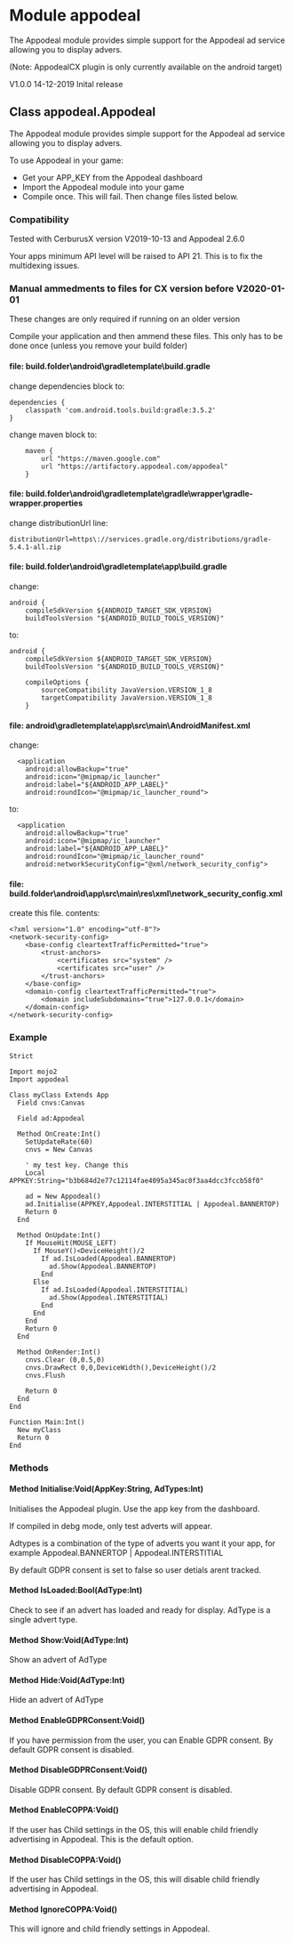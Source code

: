 
# Module appodeal

The Appodeal module provides simple support for the Appodeal ad service allowing you to display advers.

(Note: AppodealCX plugin is only currently available on the android target)

V1.0.0 14-12-2019
Inital release

## Class appodeal.Appodeal

The Appodeal module provides simple support for the Appodeal ad service allowing you to display advers.

To use Appodeal in your game:

+ Get your APP_KEY from the Appodeal dashboard
+ Import the Appodeal module into your game
+ Compile once. This will fail. Then change files listed below.

### Compatibility
Tested with CerburusX version V2019-10-13 and Appodeal 2.6.0

Your apps minimum API level will be raised to API 21. This is to fix the multidexing issues.

### Manual ammedments to files for CX version before V2020-01-01

These changes are only required if running on an older version

Compile your application and then ammend these files. This only has to be done once (unless you remove your build folder)

#### file: build.folder\android\gradletemplate\build.gradle

change dependencies block to:

    dependencies {
        classpath 'com.android.tools.build:gradle:3.5.2'
    }
    
change maven block to:

        maven {
            url "https://maven.google.com"
            url "https://artifactory.appodeal.com/appodeal"
        }

#### file: build.folder\android\gradletemplate\gradle\wrapper\gradle-wrapper.properties

change distributionUrl line:

    distributionUrl=https\://services.gradle.org/distributions/gradle-5.4.1-all.zip

#### file: build.folder\android\gradletemplate\app\build.gradle

change:

    android {
        compileSdkVersion ${ANDROID_TARGET_SDK_VERSION}
        buildToolsVersion "${ANDROID_BUILD_TOOLS_VERSION}"

to:

    android {
        compileSdkVersion ${ANDROID_TARGET_SDK_VERSION}
        buildToolsVersion "${ANDROID_BUILD_TOOLS_VERSION}"
    
        compileOptions {
            sourceCompatibility JavaVersion.VERSION_1_8
            targetCompatibility JavaVersion.VERSION_1_8
        }

#### file: android\gradletemplate\app\src\main\AndroidManifest.xml

change:

      <application
        android:allowBackup="true"
        android:icon="@mipmap/ic_launcher"
        android:label="${ANDROID_APP_LABEL}"
        android:roundIcon="@mipmap/ic_launcher_round">

to:

      <application
        android:allowBackup="true"
        android:icon="@mipmap/ic_launcher"
        android:label="${ANDROID_APP_LABEL}"
        android:roundIcon="@mipmap/ic_launcher_round"
        android:networkSecurityConfig="@xml/network_security_config">

#### file: build.folder\android\app\src\main\res\xml\network_security_config.xml

create this file. contents:

    <?xml version="1.0" encoding="utf-8"?>
    <network-security-config>
        <base-config cleartextTrafficPermitted="true">
            <trust-anchors>
                <certificates src="system" />
                <certificates src="user" />
            </trust-anchors>
        </base-config>
        <domain-config cleartextTrafficPermitted="true">
            <domain includeSubdomains="true">127.0.0.1</domain>
        </domain-config>
    </network-security-config>

### Example
    Strict

    Import mojo2
    Import appodeal

    Class myClass Extends App
      Field cnvs:Canvas
      
      Field ad:Appodeal
      
      Method OnCreate:Int()
        SetUpdateRate(60)        
        cnvs = New Canvas
        
        ' my test key. Change this
        Local APPKEY:String="b3b684d2e77c12114fae4095a345ac0f3aa4dcc3fccb58f0"
        
        ad = New Appodeal()
        ad.Initialise(APPKEY,Appodeal.INTERSTITIAL | Appodeal.BANNERTOP)
        Return 0
      End

      Method OnUpdate:Int()
        If MouseHit(MOUSE_LEFT)
          If MouseY()<DeviceHeight()/2
            If ad.IsLoaded(Appodeal.BANNERTOP)
              ad.Show(Appodeal.BANNERTOP)
            End
          Else
            If ad.IsLoaded(Appodeal.INTERSTITIAL)
              ad.Show(Appodeal.INTERSTITIAL)
            End
          End
        End
        Return 0
      End
      
      Method OnRender:Int()
        cnvs.Clear (0,0.5,0)
        cnvs.DrawRect 0,0,DeviceWidth(),DeviceHeight()/2  
        cnvs.Flush

        Return 0
      End
    End

    Function Main:Int()
      New myClass    
      Return 0
    End

### Methods

#### Method Initialise:Void(AppKey:String, AdTypes:Int)

Initialises the Appodeal plugin. Use the app key from the dashboard.

If compiled in debg mode, only test adverts will appear.

Adtypes is a combination of the type of adverts you want it your app, for example Appodeal.BANNERTOP | Appodeal.INTERSTITIAL

By default GDPR consent is set to false so user detials arent tracked.

#### Method IsLoaded:Bool(AdType:Int)

Check to see if an advert has loaded and ready for display. AdType is a single advert type.

#### Method Show:Void(AdType:Int)

Show an advert of AdType

#### Method Hide:Void(AdType:Int)

Hide an advert of AdType

#### Method EnableGDPRConsent:Void()

If you have permission from the user, you can Enable GDPR consent. By default GDPR consent is disabled. 

#### Method DisableGDPRConsent:Void()

Disable GDPR consent. By default GDPR consent is disabled. 

#### Method EnableCOPPA:Void()

If the user has Child settings in the OS, this will enable child friendly advertising in Appodeal.
This is the default option.

#### Method DisableCOPPA:Void()

If the user has Child settings in the OS, this will disable child friendly advertising in Appodeal.

#### Method IgnoreCOPPA:Void()

This will ignore and child friendly settings in Appodeal.

